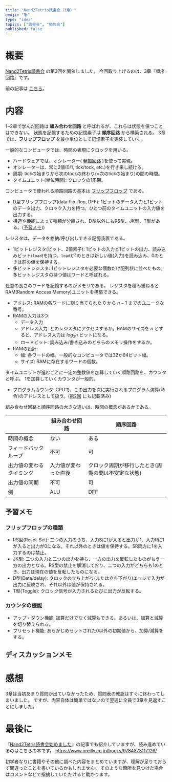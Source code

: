 ```yaml
---
title: "Nand2Tetris読書会（3章）"
emoji: "📚"
type: "idea"
topics: ["読書会", "勉強会"]
published: false
---
```


# 概要

[Nand2Tetris読書会](https://zenn.dev/tomom1_s/articles/nand2tetris-00) の第3回を開催しました。
今回取り上げるのは、3章『順序回路』です。

前の記事は [こちら](https://zenn.dev/tomom1_s/articles/nand2tetris-02)。

# 内容

1~2章で学んだ回路は **組み合わせ回路** と呼ばれるが、これらは状態を保つことはできない。
状態を記憶するための記憶素子は **順序回路** から構築される。
3章では、**フリップフロップ** を最小単位として記憶素子を実装していく。

一般的なコンピュータでは、時間の表現にクロックを用いる。
- ハードウェアでは、オシレーター( [発振回路](https://ja.wikipedia.org/wiki/発振回路) )を使って実現。
- オシレーターは、常に2値(0/1, tick/tock, etc.)を行き来し続ける。 
- 周期: tickの始まりから次のtockの終わり(=次のtickの始まり)の間の時間。
- タイムユニット(単位時間): クロックの1周期。

コンピュータで使われる順路回路の基本は [フリップフロップ](https://ja.wikipedia.org/wiki/フリップフロップ) である。
- D型フリップフロップ(data flip-flop, DFF): 1ビットのデータ入力と1ビットのデータ出力、クロック入力を持つ。ひとつ前のタイムユニットの入力値を出力する。
- 構造や機能によって種類が分類され、D型以外にもRS型、JK型、T型がある。([予習メモ](#フリップフロップの種類)))

レジスタは、データを格納/呼び出しできる記憶装置である。
- 1ビットレジスタ(ビット、2値素子): 1ビットの入力と1ビットの出力、読み込みビット(`load`)を持つ。`load`が1のときは新しい値(入力)を読み込み、0のときは前の値を保持する。
- 多ビットレジスタ: 1ビットレジスタを必要な個数だけ配列状に並べたもの。多ビットレジスタの持つ値はワードと呼ばれる。

任意の長さのワードを記憶するのがメモリである。
レジスタを積み重ねるとRAM(Random Access Memory)ユニットを構築できる。
- アドレス: RAMの各ワードに割り当てられた $0$ から $n-1$ までのユニークな番号。
- RAMの入力は3つ:
  - データ入力
  - アドレス入力: どのレジスタにアクセスするか。RAMのサイズを $n$ とすると、アドレス入力は $log{_2}{n}$ ビットになる。
  - ロードビット: 読み込み/書き込みのどちらのメモリ操作をするか。
- RAMの設計:
  - 幅: 各ワードの幅。一般的なコンピュータでは32か64ビット幅。
  - サイズ: RAMに存在するワードの個数。

タイムユニットが進むごとに一定の整数値を加算していく順路回路を、カウンタと呼ぶ。
1を加算していくカウンタが一般的。
- プログラムカウンタ: CPUで、この出力を次に実行されるプログラム演算(命令)のアドレスとして扱う。([第2回](./nand2tetris-01#インクリメンタ(1を加算)があるとなぜ便利？) にも記載済み)

組み合わせ回路と順序回路の大きな違いは、時間の概念があるかである。

|   | 組み合わせ回路 | 順序回路 |
|---|---|---|
| 時間の概念 | ない | ある |
| フィードバックループ | 不可 | 可 |
| 出力値の変わるタイミング | 入力値が変わった直後 | クロック周期が移行したとき(周期の間は不安定な状態) |
| 出力値の同期 | 不可 | 可 |
| 例 | ALU | DFF |

## 予習メモ

### フリップフロップの種類

- RS型(Reset-Set): 二つの入力のうち、入力Sに1が入ると出力が1、入力Rに1が入ると出力が0になる。それ以外のときは値を保持する。SR両方に1を入力するのは禁止。
- JK型: 二つの入力と二つの出力を持ち、一方の出力を反転したものがもう一方の出力となる。RS型の禁止を解消しており、二つの入力がどちらも1のとき、出力は現在の値を反転したものになる。
- D型(Data/delay): クロックの立ち上がり(または立ち下がり)エッジで入力が出力に反映され、それ以外は値が保持される。
- T型(Toggle): クロック信号が入力されるたびに出力が反転する。

### カウンタの機能

- アップ・ダウン機能: 加算だけでなく減算もできる。あるいは、加算と減算を切り替えられる。
- プリセット機能: あらかじめセットされた0以外の初期値から、加算/減算をする。

## ディスカッションメモ

# 感想

3章は当初あまり質問が出ていなかったため、質問表の確認はすぐに終わってしまいました。
ですが、内容自体は簡単ではないので翌週に全員で3章を見返すことにしました。

# 最後に

『[Nand2Tetris読書会始めました](https://zenn.dev/tomom1_s/articles/nand2tetris-00)』の記事でも紹介していますが、読み進めているのはこちらの本です。
https://www.oreilly.co.jp/books/9784873117126/

初学者なりに書籍やその他に調べた内容をまとめていますが、理解が足りておらず間違ったことを書いているかもしれません。
そのような箇所を見つけた場合はコメントなどで指摘していただけると助かります。

[comment]: <> (次の記事は [こちら]&#40;https://zenn.dev/tomom1_s/articles/nand2tetris-04&#41;。)
